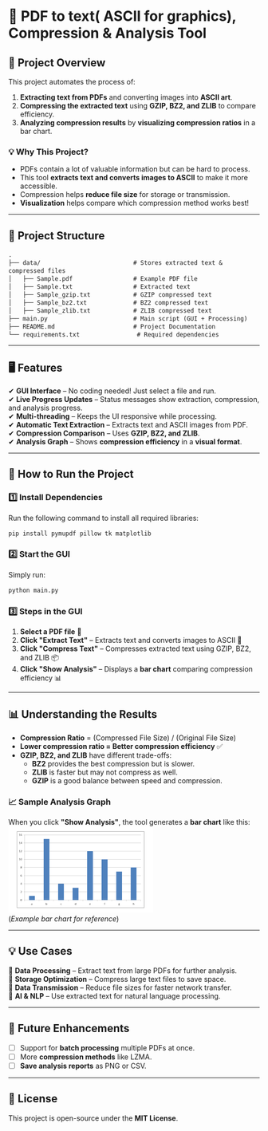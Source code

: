 

# **📜 PDF to text( ASCII for graphics), Compression & Analysis Tool**  

## **🚀 Project Overview**  
This project automates the process of:  
1. **Extracting text from PDFs** and converting images into **ASCII art**.  
2. **Compressing the extracted text** using **GZIP, BZ2, and ZLIB** to compare efficiency.  
3. **Analyzing compression results** by **visualizing compression ratios** in a bar chart.  

### **💡 Why This Project?**  
- PDFs contain a lot of valuable information but can be hard to process.  
- This tool **extracts text and converts images to ASCII** to make it more accessible.  
- Compression helps **reduce file size** for storage or transmission.  
- **Visualization** helps compare which compression method works best!  

---

## **📂 Project Structure**  

```
.
├── data/                          # Stores extracted text & compressed files
│   ├── Sample.pdf                 # Example PDF file
│   ├── Sample.txt                 # Extracted text
│   ├── Sample_gzip.txt            # GZIP compressed text
│   ├── Sample_bz2.txt             # BZ2 compressed text
│   ├── Sample_zlib.txt            # ZLIB compressed text
├── main.py                        # Main script (GUI + Processing)
├── README.md                      # Project Documentation
└── requirements.txt                # Required dependencies
```

---

## **🖥️ Features**  
✔ **GUI Interface** – No coding needed! Just select a file and run.  
✔ **Live Progress Updates** – Status messages show extraction, compression, and analysis progress.  
✔ **Multi-threading** – Keeps the UI responsive while processing.  
✔ **Automatic Text Extraction** – Extracts text and ASCII images from PDF.  
✔ **Compression Comparison** – Uses **GZIP, BZ2, and ZLIB**.  
✔ **Analysis Graph** – Shows **compression efficiency** in a **visual format**.  

---

## **🎯 How to Run the Project**
### **1️⃣ Install Dependencies**
Run the following command to install all required libraries:  
```bash
pip install pymupdf pillow tk matplotlib
```

### **2️⃣ Start the GUI**
Simply run:  
```bash
python main.py
```

### **3️⃣ Steps in the GUI**
1. **Select a PDF file** 📂  
2. **Click "Extract Text"** – Extracts text and converts images to ASCII 🎨  
3. **Click "Compress Text"** – Compresses extracted text using GZIP, BZ2, and ZLIB 📦  
4. **Click "Show Analysis"** – Displays a **bar chart** comparing compression efficiency 📊  

---

## **📊 Understanding the Results**
- **Compression Ratio** = (Compressed File Size) / (Original File Size)  
- **Lower compression ratio = Better compression efficiency** ✅  
- **GZIP, BZ2, and ZLIB** have different trade-offs:  
  - **BZ2** provides the best compression but is slower.  
  - **ZLIB** is faster but may not compress as well.  
  - **GZIP** is a good balance between speed and compression.  

### **📈 Sample Analysis Graph**
When you click **"Show Analysis"**, the tool generates a **bar chart** like this:  
![Compression Analysis](Images/compression.png)  
(*Example bar chart for reference*)  

---

## **💡 Use Cases**
🔹 **Data Processing** – Extract text from large PDFs for further analysis.  
🔹 **Storage Optimization** – Compress large text files to save space.  
🔹 **Data Transmission** – Reduce file sizes for faster network transfer.  
🔹 **AI & NLP** – Use extracted text for natural language processing.  

---

## **📌 Future Enhancements**
- [ ] Support for **batch processing** multiple PDFs at once.  
- [ ] More **compression methods** like LZMA.  
- [ ] **Save analysis reports** as PNG or CSV.  

---

## **📜 License**
This project is open-source under the **MIT License**.  


